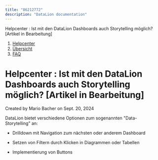 ```yaml
---
title: "86212772"
description: "DataLion documentation"
---
```


Helpcenter : Ist mit den DataLion Dashboards auch Storytelling möglich? \[Artikel in Bearbeitung\]  

1.  [Helpcenter](index.html)
2.  [Übersicht](2982609.html)
3.  [FAQ](FAQ_3539147.html)

# Helpcenter : Ist mit den DataLion Dashboards auch Storytelling möglich? \[Artikel in Bearbeitung\]

Created by Mario Bacher on Sept. 20, 2024

DataLion bietet verschiedene Optionen zum sogenannten "Data-Storytelling" an:

-   Drilldown mit Navigation zum nächsten oder anderem Dashboard
    
-   Setzen von Filtern durch Klicken in Diagrammen oder Tabellen
    
-   Implementierung von Buttons